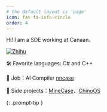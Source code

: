 ```yaml
---
# the default layout is 'page'
icon: fas fa-info-circle
order: 4
---
```


Hi! I am a SDE working at Canaan.

[![Zhihu](https://img.shields.io/badge/Zhihu-sunnycase-blue?style=flat-square&logo=zhihu)](https://www.zhihu.com/people/sunnycase)

🛠 Favorite languages: C# and C++

🏢 Job：AI Compiler [nncase](https://github.com/kendryte/nncase)

🎨 Side projects：[MineCase](https://github.com/dotnetGame/MineCase)、[ChinoOS](https://github.com/chino-os/chino-os)

{: .prompt-tip }
